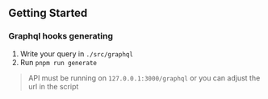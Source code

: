 ## Getting Started

### Graphql hooks generating

1. Write your query in `./src/graphql`
2. Run `pnpm run generate`

> API must be running on `127.0.0.1:3000/graphql` or you can adjust the url in the script

